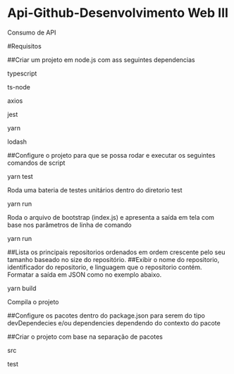 # Api-Github-Desenvolvimento Web III
Consumo de API

#Requisitos


##Criar um projeto em node.js com ass seguintes dependencias

typescript

ts-node

axios

jest

yarn

lodash


##Configure o projeto para que se possa rodar e executar os seguintes comandos de script

yarn test

Roda uma bateria de testes unitários dentro do diretorio test

yarn run

Roda o arquivo de bootstrap (index.js) e apresenta a saída em tela com base nos parâmetros de linha de comando

yarn run <repo-name>
  
##Lista os principais repositorios ordenados em ordem crescente pelo seu tamanho baseado no size do repositório.
##Exibir o nome do repositorio, identificador do repositorio, e linguagem que o repositorio contém. Formatar a saída em JSON como no exemplo abaixo.

yarn build

Compila o projeto


##Configure os pacotes dentro do package.json para serem do tipo devDependecies e/ou dependencies dependendo do contexto do pacote


##Criar o projeto com base na separação de pacotes

src

test


